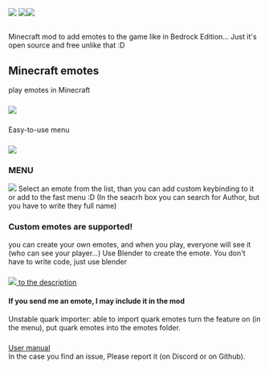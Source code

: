 [![](https://img.shields.io/discord/737216980095991838?label=Discord)](https://discord.gg/6NfdRuE)
[![](http://cf.way2muchnoise.eu/title/emotecraft.svg)![](http://cf.way2muchnoise.eu/versions/emotecraft_latest.svg)](https://www.curseforge.com/minecraft/mc-mods/emotecraft)

##
Minecraft mod to add emotes to the game like in Bedrock Edition...
Just it's open source and free unlike that :D
## Minecraft emotes

play emotes in Minecraft
###
![](https://i.imgur.com/tWD40Fg.png)
###
Easy-to-use menu
###
![](https://i.imgur.com/etlReBO.png)

### MENU
![](https://i.imgur.com/t2aD77K.png)
Select an emote from the list, than you can add custom keybinding to it or add to the fast menu :D
(In the seacrh box you can search for Author, but you have to write they full name)

### Custom emotes are supported!
you can create your own emotes, and when you play, everyone will see it (who can see your player...)
Use Blender to create the emote. You don't have to write code, just use blender
###
[![](https://i.imgur.com/M3LBG6H.png)
to the description](https://kosmx.gitbook.io/emotecraft/tutorial/custom-emotes)
#### If you send me an emote, I may include it in the mod

Unstable quark importer: able to import quark emotes
turn the feature on (in the menu), put quark emotes into the emotes folder.  
###
[User manual](https://kosmx.gitbook.io/emotecraft/)  
In the case you find an issue, Please report it (on Discord or on Github).
